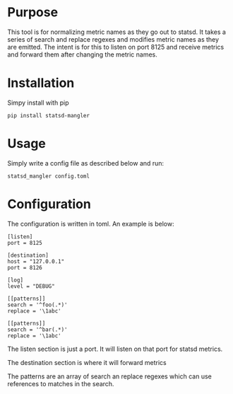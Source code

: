 # Purpose
This tool is for normalizing metric names as they go out to statsd. It takes a
series of search and replace regexes and modifies metric names as they are
emitted. The intent is for this to listen on port 8125 and receive metrics and
forward them after changing the metric names.

# Installation
Simpy install with pip

```
pip install statsd-mangler
```

# Usage
Simply write a config file as described below and run:

```
statsd_mangler config.toml
```

# Configuration
The configuration is written in toml. An example is below:

```
[listen]
port = 8125

[destination]
host = "127.0.0.1"
port = 8126

[log]
level = "DEBUG"

[[patterns]]
search = '^foo(.*)'
replace = '\1abc'

[[patterns]]
search = '^bar(.*)'
replace = '\1abc'
```

The listen section is just a port. It will listen on that port for statsd metrics.

The destination section is where it will forward metrics

The patterns are an array of search an replace regexes which can use references
to matches in the search.
